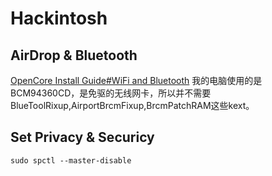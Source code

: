 # Hackintosh

## AirDrop & Bluetooth
[OpenCore Install Guide#WiFi and Bluetooth](https://dortania.github.io/OpenCore-Install-Guide/ktext.html#wifi-and-bluetooth)
我的电脑使用的是BCM94360CD，是免驱的无线网卡，所以并不需要BlueToolRixup,AirportBrcmFixup,BrcmPatchRAM这些kext。



## Set Privacy & Securicy
```
sudo spctl --master-disable
```